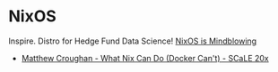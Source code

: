 # NixOS
Inspire. Distro for Hedge Fund Data Science! [NixOS is Mindblowing](https://youtu.be/fuWPuJZ9NcU)

- [Matthew Croughan - What Nix Can Do (Docker Can't) - SCaLE 20x](https://youtu.be/6Le0IbPRzOE)
